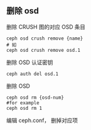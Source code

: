 ## 删除 osd 

删除 CRUSH 图的对应 OSD 条目

```
ceph osd crush remove {name}
# 如
ceph osd crush remove osd.1
```

删除 OSD 认证密钥

```shell
ceph auth del osd.1
```

删除 OSD

```shell
ceph osd rm {osd-num}
#for example
ceph osd rm 1
```

编辑 ceph.conf， 删掉对应项

